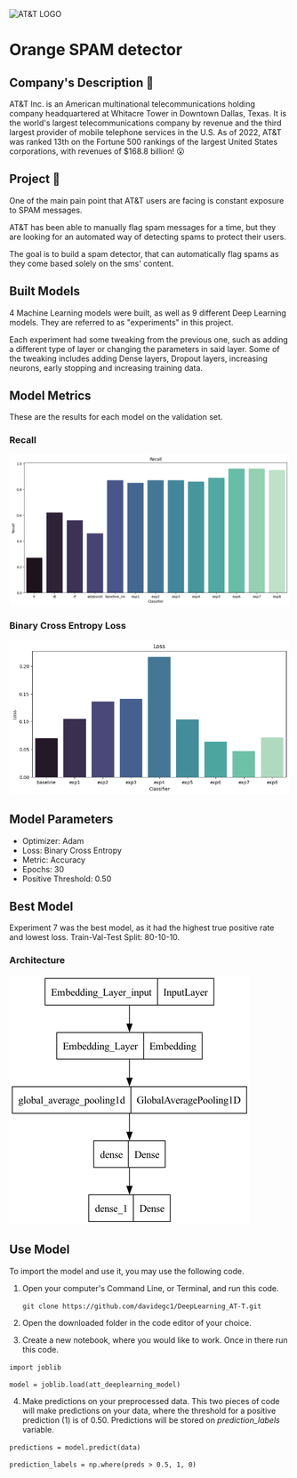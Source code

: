 <img src="https://full-stack-assets.s3.eu-west-3.amazonaws.com/M08-deep-learning/AT%26T_logo_2016.svg" alt="AT&T LOGO" width="50%" />

# Orange SPAM detector

## Company's Description 📇

AT&T Inc. is an American multinational telecommunications holding company headquartered at Whitacre Tower in Downtown Dallas, Texas. It is the world's largest telecommunications company by revenue and the third largest provider of mobile telephone services in the U.S. As of 2022, AT&T was ranked 13th on the Fortune 500 rankings of the largest United States corporations, with revenues of $168.8 billion! 😮

## Project 🚧

One of the main pain point that AT&T users are facing is constant exposure to SPAM messages.

AT&T has been able to manually flag spam messages for a time, but they are looking for an automated way of detecting spams to protect their users.

The goal is to build a spam detector, that can automatically flag spams as they come based solely on the sms' content.

## Built Models

4 Machine Learning models were built, as well as 9 different Deep Learning models. They are referred to as "experiments" in this project.

Each experiment had some tweaking from the previous one, such as adding a different type of layer or changing the parameters
in said layer. Some of the tweaking includes adding Dense layers, Dropout layers, increasing neurons, early stopping and 
increasing training data.

## Model Metrics

These are the results for each model on the validation set.

### Recall

![Recall](recall.png)

### Binary Cross Entropy Loss

![Loss](loss.png)

## Model Parameters

- Optimizer: Adam
- Loss: Binary Cross Entropy
- Metric: Accuracy
- Epochs: 30
- Positive Threshold: 0.50

## Best Model

Experiment 7 was the best model, as it had the highest true positive rate and lowest loss. Train-Val-Test Split: 80-10-10.

### Architecture

![Architecture](final_model_architecture.png)

## Use Model

To import the model and use it, you may use the following code.

1. Open your computer's Command Line, or Terminal, and run this code.
   
   `git clone https://github.com/davidegc1/DeepLearning_AT-T.git`

2. Open the downloaded folder in the code editor of your choice.

3. Create a new notebook, where you would like to work. Once in there run this code.
   
`import joblib`

`model = joblib.load(att_deeplearning_model)`

4. Make predictions on your preprocessed data.
   This two pieces of code will make predictions on your data, where the threshold for a positive prediction (1) is of 0.50.
   Predictions will be stored on *prediction_labels* variable.

`predictions = model.predict(data)`

`prediction_labels = np.where(preds > 0.5, 1, 0)`

